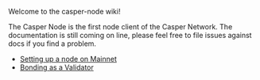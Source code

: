 Welcome to the casper-node wiki!

The Casper Node is the first node client of the Casper Network.  The documentation is still coming on line, please feel free to file issues against docs if you find a problem. 


- [Setting up a node on Mainnet](https://github.com/casper-network/casper-node/wiki/Mainnet-Node-Installation-Instructions)
- [Bonding as a Validator](https://github.com/casper-network/casper-node/wiki/Bonding-as-a-Validator)